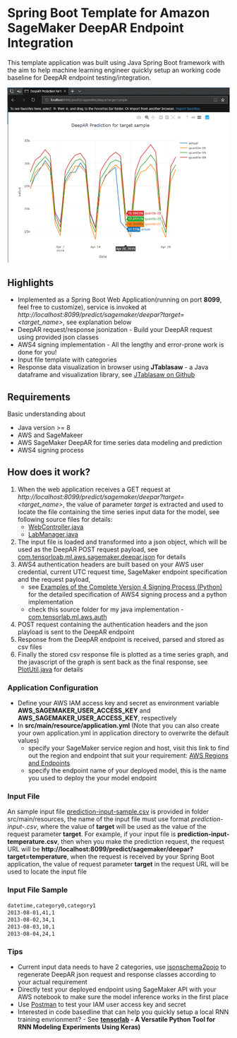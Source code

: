 # Spring Boot Template for Amazon SageMaker DeepAR Endpoint Integration
This template application was built using Java Spring Boot framework with the aim to help machine learning engineer quickly setup an working code baseline for DeepAR endpoint testing/integration.

<img src="screenshot-boot-deepar.png" alt="screenshot-boot-deepar" width="600"/>

## Highlights
* Implemented as a Spring Boot Web Application(running on port **8099**, feel free to customize), service is invoked at *http://localhost:8099/predict/sagemaker/deepar?target=<target_name>*, see explanation below
* DeepAR request/response jsonization - Build your DeepAR request using provided json classes
* AWS4 signing implementation - All the lengthy and error-prone work is done for you!
* Input file template with categories
* Response data visualization in browser using **JTablasaw** - a Java dataframe and visualization library, see [JTablasaw on Github](https://github.com/jtablesaw/tablesaw)

## Requirements
Basic understanding about
* Java version >= 8
* AWS and SageMakeer
* AWS SageMaker DeepAR for time series data modeling and prediction
* AWS4 signing process

## How does it work?
1. When the web application receives a GET request at *http://localhost:8099/predict/sagemaker/deepar?target=<target_name>*, the value of parameter *target* is extracted and used to locate the file containing the time series input data for the model, see following source files for details:
     - [WebController.java](https://github.com/adventure-island/springboot-deepar-template/blob/master/src/main/java/com/tensorlab/ml/WebController.java)
     - [LabManager.java](https://github.com/adventure-island/springboot-deepar-template/blob/master/src/main/java/com/tensorlab/ml/LabManager.java)
2. The input file is loaded and transformed into a json object, which will be used as the DeepAR POST request payload, see [com.tensorloab.ml.aws.sagemaker.deepar.json](https://github.com/adventure-island/springboot-deepar-template/blob/master/src/main/java/com/tensorlab/ml/aws/sagemaker/deepar/json) for details
3. AWS4 authentication headers are built based on your AWS user credential, current UTC request time, SageMaker endpoint specification and the request payload, 
      - see [Examples of the Complete Version 4 Signing Process (Python)](https://docs.aws.amazon.com/general/latest/gr/sigv4-signed-request-examples.html) for the detailed specification of AWS4 signing process and a python implementation
      - check this source folder for my java implementation -  [com.tensorlab.ml.aws.auth](https://github.com/adventure-island/springboot-deepar-template/blob/master/src/main/java/com/tensorlab/ml/aws/auth/)
4. POST request containing the authentication headers and the json playload is sent to the DeepAR endpoint
5. Response from the DeepAR endpoint is received, parsed and stored as csv files
6. Finally the stored csv response file is plotted as a time series graph, and the javascript of the graph is sent back as the final response, see [PlotUtil.java](https://github.com/adventure-island/springboot-deepar-template/blob/master/src/main/java/com/tensorlab/ml/PlotUtil.java) for details

### Application Configuration
- Define your AWS IAM access key and secret as environment variable **AWS_SAGEMAKER_USER_ACCESS_KEY** and **AWS_SAGEMAKER_USER_ACCESS_KEY**, respectively
- In **src/main/resource/application.yml** (Note that you can also create your own application.yml in application directory to
overwrite the default values)
     * specify your SageMaker service region and host, visit this link to find out the region and endpoint that suit your requirement: [AWS Regions and Endpoints](https://docs.aws.amazon.com/general/latest/gr/rande.html#sagemaker_region)
     * specify the endpoint name of your deployed model, this is the name you used to deploy the your model endpoint

### Input File
An sample input file [prediction-input-sample.csv](https://github.com/adventure-island/springboot-deepar-template/blob/master/src/main/resources/prediction-input-sample.csv) is provided in folder src/main/resources, the name of the input file 
must use format *prediction-input-<target>.csv*, where the value of **target** will be used as the value of the request 
parameter **target**. For example, if your input file is **prediction-input-temperature.csv**, then when you make the prediction request, the request URL will be **http://localhost:8099/predict/sagemaker/deepar?target=temperature**, when the request is received by your Spring Boot application, the value of request parameter **target** in the request URL will be used to locate the input file
### Input File Sample
```csv
datetime,category0,category1
2013-08-01,41,1
2013-08-02,34,1
2013-08-03,10,1
2013-08-04,24,1    
```
     
### Tips
* Current input data needs to have 2 categories, use [jsonschema2pojo](http://www.jsonschema2pojo.org/) to regenerate DeepAR json request and response classes according to your actual requirement
* Directly test your deployed endpoint using SageMaker API with your AWS notebook to make sure the model inference works in the first place
* Use [Postman](https://www.getpostman.com/) to test your IAM user access key and secret
* Interested in code basedline that can help you quickly setup a local RNN training envrionment? - See **[tensorlab](https://github.com/adventure-island/tensorlab) - A Versatile Python Tool for RNN Modeling Experiments Using Keras)**


